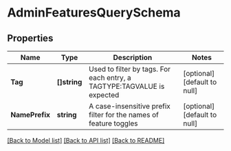 # AdminFeaturesQuerySchema

## Properties
Name | Type | Description | Notes
------------ | ------------- | ------------- | -------------
**Tag** | **[]string** | Used to filter by tags. For each entry, a TAGTYPE:TAGVALUE is expected | [optional] [default to null]
**NamePrefix** | **string** | A case-insensitive prefix filter for the names of feature toggles | [optional] [default to null]

[[Back to Model list]](../README.md#documentation-for-models) [[Back to API list]](../README.md#documentation-for-api-endpoints) [[Back to README]](../README.md)

